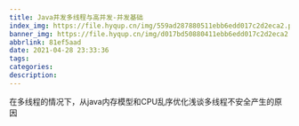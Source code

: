 ```yaml
---
title: Java并发多线程与高并发-并发基础
index_img: https://file.hyqup.cn/img/559ad287880511ebb6edd017c2d2eca2.png
banner_img: https://file.hyqup.cn/img/d017bd50880411ebb6edd017c2d2eca2.jpg
abbrlink: 81ef5aad
date: 2021-04-28 23:33:36
tags:
categories:
description:
---
```


在多线程的情况下，从java内存模型和CPU乱序优化浅谈多线程不安全产生的原因

<!-- more -->

